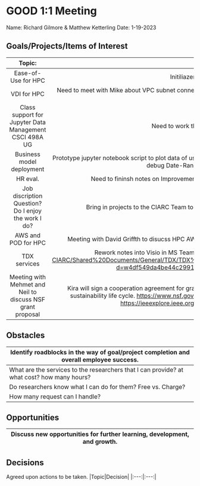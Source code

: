 # GOOD 1:1 Meeting 
Name: Richard Gilmore & Matthew Ketterling
Date: 1-19-2023
## Goals/Projects/Items of Interest 
|Topic:|Update|
|:---:|:---:|
|Ease-of-Use for HPC| Initiliazer configuation script coding|
|VDI for HPC| Need to meet with Mike about VPC subnet connector to License Server. Limited time to focus on development of this new service.
|Class support for Jupyter Data Management CSCI 498A UG| Need to work through class updates. Still behind.
|Business model deployment| Prototype jupyter notebook script to plot data of users in Account group or user only. Still trying to focus enough time to debug Date-Range-Slider code, then graphing next.
|HR eval. | Need to fininsh notes on Improvements discussed during meeting. Print and Sign and return.
|Job discription Question? Do I enjoy the work I do?| Bring in projects to the CIARC Team to work on and often reliant on Mike and Nick to implement. 
|AWS and POD for HPC | Meeting with David Griffth to disucss HPC AWS Management and current state of Mines Cloud infrastructure.
|TDX services| Rework notes into Visio in MS Teams: https://mines0.sharepoint.com/:u:/r/sites/GRP-ITS-CIARC/Shared%20Documents/General/TDX/TDX%20changes%202023/TDX%20Overhaul%20March%202023.vsdx?d=w4df549da4be44c29916dce4e605ae7bc&csf=1&web=1&e=wChRAF
|Meeting with Mehmet and Neil to discuss NSF grant proposal| Kira will sign a cooperation agreement for grant to share available HPC meterics with the project. HPC related sustainability life cycle. https://www.nsf.gov/pubs/2023/nsf23532/nsf23532.pdf and a paper on the topic: https://ieeexplore.ieee.org/document/9355319/references#references |

## Obstacles
|Identify roadblocks in the way of goal/project completion and overall employee success.|
|---|
|What are the services to the researchers that I can provide? at what cost? how many hours?
|Do researchers know what I can do for them? Free vs. Charge?|
|How many request can I handle?|Depends on if the software is build? depth and complexity of the model to load? Am I familar enough with the science domain to be useful.|


## Opportunities 
|Discuss new opportunities for further learning, development, and growth.|
|---|


## Decisions
Agreed upon actions to be taken.
|Topic|Decision|
|:---:|:---:|

